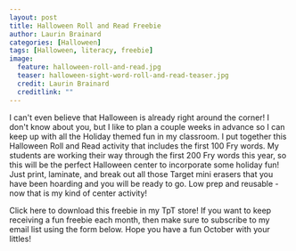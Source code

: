 ```yaml
---
layout: post
title: Halloween Roll and Read Freebie
author: Laurin Brainard
categories: [Halloween]
tags: [Halloween, literacy, freebie]
image:
  feature: halloween-roll-and-read.jpg
  teaser: halloween-sight-word-roll-and-read-teaser.jpg
  credit: Laurin Brainard
  creditlink: ""
---
```

I can't even believe that Halloween is already right around the corner! I don't know about you, but I like to plan a couple weeks in advance so I can keep up with all the Holiday themed fun in my classroom. I put together this Halloween Roll and Read activity that includes the first 100 Fry words. My students are working their way through the first 200 Fry words this year, so this will be the perfect Halloween center to incorporate some holiday fun! Just print, laminate, and break out all those Target mini erasers that you have been hoarding and you will be ready to go. Low prep and reusable - now that is my kind of center activity!  

Click here to download this freebie in my TpT store! If you want to keep receiving a fun freebie each month, then make sure to subscribe to my email list using the form below. Hope you have a fun October with your littles!